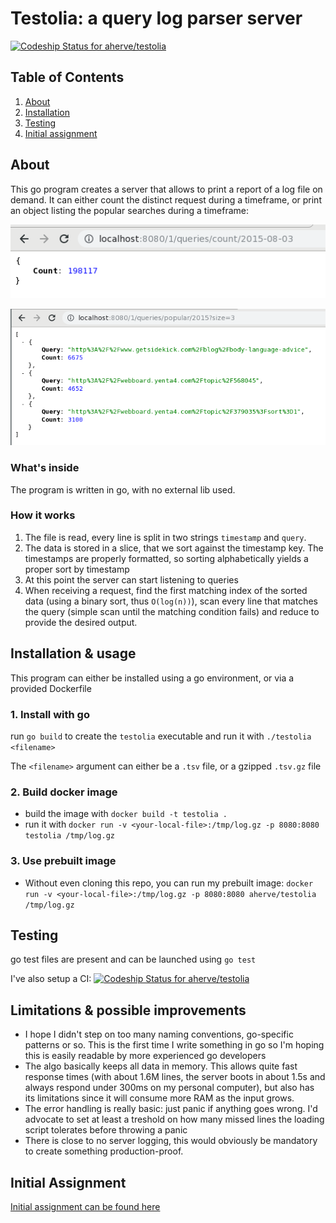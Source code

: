 Testolia: a query log parser server
===================================

[![Codeship Status for aherve/testolia](https://app.codeship.com/projects/fe608280-6a8a-0137-604a-2a010c419d6a/status?branch=master)](https://app.codeship.com/projects/346454)

## Table of Contents

1. [About](#about)
2. [Installation](#installation)
3. [Testing](#testing)
4. [Initial assignment](#initialAssignement)

## About
This go program creates a server that allows to print a report of a log file on demand. It can either count the distinct request during a timeframe, or print an object listing the popular searches during a timeframe:

![count](./assets/count.png)

![popular](./assets/popular.png)

### What's inside

The program is written in go, with no external lib used.

### How it works
 
1. The file is read, every line is split in two strings `timestamp` and `query`.
2. The data is stored in a slice, that we sort against the timestamp key. The timestamps are properly formatted, so sorting alphabetically yields a proper sort by timestamp
3. At this point the server can start listening to queries
4. When receiving a request, find the first matching index of the sorted data (using a binary sort, thus `O(log(n))`), scan every line that matches the query (simple scan until the matching condition fails) and reduce to provide the desired output.

## Installation & usage

This program can either be installed using a go environment, or via a provided Dockerfile

### 1. Install with go
run `go build` to create the `testolia` executable and run it with `./testolia <filename>`

The `<filename>` argument can either be a `.tsv` file, or a gzipped `.tsv.gz` file
 
### 2. Build docker image

- build the image with `docker build -t testolia .`
- run it with `docker run -v <your-local-file>:/tmp/log.gz -p 8080:8080 testolia /tmp/log.gz`

### 3. Use prebuilt image

- Without even cloning this repo, you can run my prebuilt image: `docker run -v <your-local-file>:/tmp/log.gz -p 8080:8080 aherve/testolia /tmp/log.gz`

## Testing

go test files are present and can be launched using `go test`

I've also setup a CI: [![Codeship Status for aherve/testolia](https://app.codeship.com/projects/fe608280-6a8a-0137-604a-2a010c419d6a/status?branch=master)](https://app.codeship.com/projects/346454)

## Limitations & possible improvements

- I hope I didn't step on too many naming conventions, go-specific patterns or so. This is the first time I write something in go so I'm hoping this is easily readable by more experienced go developers
- The algo basically keeps all data in memory. This allows quite fast response times (with about 1.6M lines, the server boots in about 1.5s and always respond under 300ms on my personal computer), but also has its limitations since it will consume more RAM as the input grows.
- The error handling is really basic: just panic if anything goes wrong. I'd advocate to set at least a treshold on how many missed lines the loading script tolerates before throwing a panic
- There is close to no server logging, this would obviously be mandatory to create something production-proof.

## Initial Assignment

[ Initial assignment can be found here ](https://gist.github.com/sfriquet/55b18848d6d58b8185bbada81c620c4a)
